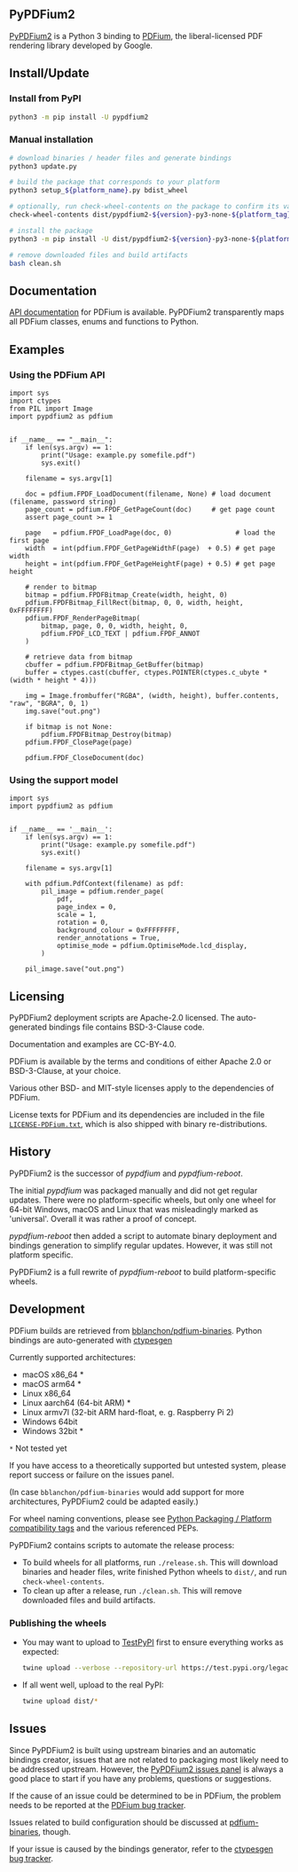 <!-- SPDX-FileCopyrightText: 2021 geisserml <geisserml@gmail.com> -->
<!-- SPDX-License-Identifier: CC-BY-4.0 -->

## PyPDFium2

[PyPDFium2](https://github.com/pypdfium2-team/pypdfium2) is a Python 3 binding to
[PDFium](https://pdfium.googlesource.com/pdfium/+/refs/heads/main), the liberal-licensed
PDF rendering library developed by Google.

## Install/Update

### Install from PyPI

```bash
python3 -m pip install -U pypdfium2
```

### Manual installation

```bash
# download binaries / header files and generate bindings
python3 update.py

# build the package that corresponds to your platform
python3 setup_${platform_name}.py bdist_wheel

# optionally, run check-wheel-contents on the package to confirm its validity
check-wheel-contents dist/pypdfium2-${version}-py3-none-${platform_tag}.whl

# install the package
python3 -m pip install -U dist/pypdfium2-${version}-py3-none-${platform_tag}.whl

# remove downloaded files and build artifacts
bash clean.sh
```


## Documentation

[API documentation](https://developers.foxit.com/resources/pdf-sdk/c_api_reference_pdfium/group___f_p_d_f_i_u_m.html)
for PDFium is available.
PyPDFium2 transparently maps all PDFium classes, enums and functions to Python.


## Examples

### Using the PDFium API

```python3
import sys
import ctypes
from PIL import Image
import pypdfium2 as pdfium


if __name__ == "__main__":
    if len(sys.argv) == 1:
        print("Usage: example.py somefile.pdf")
        sys.exit()
    
    filename = sys.argv[1]
    
    doc = pdfium.FPDF_LoadDocument(filename, None) # load document (filename, password string)
    page_count = pdfium.FPDF_GetPageCount(doc)     # get page count
    assert page_count >= 1

    page   = pdfium.FPDF_LoadPage(doc, 0)                # load the first page
    width  = int(pdfium.FPDF_GetPageWidthF(page)  + 0.5) # get page width
    height = int(pdfium.FPDF_GetPageHeightF(page) + 0.5) # get page height
    
    # render to bitmap
    bitmap = pdfium.FPDFBitmap_Create(width, height, 0)
    pdfium.FPDFBitmap_FillRect(bitmap, 0, 0, width, height, 0xFFFFFFFF)
    pdfium.FPDF_RenderPageBitmap(
        bitmap, page, 0, 0, width, height, 0, 
        pdfium.FPDF_LCD_TEXT | pdfium.FPDF_ANNOT
    )
    
    # retrieve data from bitmap
    cbuffer = pdfium.FPDFBitmap_GetBuffer(bitmap)
    buffer = ctypes.cast(cbuffer, ctypes.POINTER(ctypes.c_ubyte * (width * height * 4)))

    img = Image.frombuffer("RGBA", (width, height), buffer.contents, "raw", "BGRA", 0, 1)
    img.save("out.png")
    
    if bitmap is not None:
        pdfium.FPDFBitmap_Destroy(bitmap)
    pdfium.FPDF_ClosePage(page)
    
    pdfium.FPDF_CloseDocument(doc)
```

### Using the support model

```python3
import sys
import pypdfium2 as pdfium


if __name__ == '__main__':
    if len(sys.argv) == 1:
        print("Usage: example.py somefile.pdf")
        sys.exit()
    
    filename = sys.argv[1]
    
    with pdfium.PdfContext(filename) as pdf:
        pil_image = pdfium.render_page(
            pdf,
            page_index = 0,
            scale = 1,
            rotation = 0,
            background_colour = 0xFFFFFFFF,
            render_annotations = True,
            optimise_mode = pdfium.OptimiseMode.lcd_display,
        )
    
    pil_image.save("out.png")
```


## Licensing

PyPDFium2 deployment scripts are Apache-2.0 licensed.
The auto-generated bindings file contains BSD-3-Clause code.

Documentation and examples are CC-BY-4.0.

PDFium is available by the terms and conditions of either Apache 2.0 or BSD-3-Clause, at your choice.

Various other BSD- and MIT-style licenses apply to the dependencies of PDFium.

License texts for PDFium and its dependencies are included in the file
[`LICENSE-PDFium.txt`](LICENSE-PDFium.txt), which is also shipped with binary re-distributions.


## History

PyPDFium2 is the successor of *pypdfium* and *pypdfium-reboot*.

The initial *pypdfium* was packaged manually and did not get regular updates.
There were no platform-specific wheels, but only one wheel for 64-bit Windows, macOS and
Linux that was misleadingly marked as 'universal'. Overall it was rather a proof of concept.

*pypdfium-reboot* then added a script to automate binary deployment and bindings generation
to simplify regular updates. However, it was still not platform specific.

PyPDFium2 is a full rewrite of *pypdfium-reboot* to build platform-specific wheels.


## Development

PDFium builds are retrieved from [bblanchon/pdfium-binaries](https://github.com/bblanchon/pdfium-binaries).
Python bindings are auto-generated with [ctypesgen](https://github.com/ctypesgen/ctypesgen)

Currently supported architectures:

* macOS x86_64 *
* macOS arm64 *
* Linux x86_64
* Linux aarch64 (64-bit ARM) *
* Linux armv7l (32-bit ARM hard-float, e. g. Raspberry Pi 2)
* Windows 64bit
* Windows 32bit *

`*` Not tested yet

If you have access to a theoretically supported but untested system, please report
success or failure on the issues panel.

(In case `bblanchon/pdfium-binaries` would add support for more architectures, PyPDFium2
could be adapted easily.)

For wheel naming conventions, please see
[Python Packaging / Platform compatibility tags](https://packaging.python.org/specifications/platform-compatibility-tags/)
and the various referenced PEPs.

PyPDFium2 contains scripts to automate the release process:

* To build wheels for all platforms, run `./release.sh`. This will download binaries
  and header files, write finished Python wheels to `dist/`, and run `check-wheel-contents`.
* To clean up after a release, run `./clean.sh`. This will remove downloaded files and
  build artifacts.

### Publishing the wheels

* You may want to upload to [TestPyPI](https://test.pypi.org/legacy/) first to ensure
  everything works as expected:
  ```bash
  twine upload --verbose --repository-url https://test.pypi.org/legacy/ dist/*
  ```
* If all went well, upload to the real PyPI:
  ```bash
  twine upload dist/*
  ```


## Issues

Since PyPDFium2 is built using upstream binaries and an automatic bindings creator,
issues that are not related to packaging most likely need to be addressed upstream.
However, the [PyPDFium2 issues panel](https://github.com/pypdfium2-team/pypdfium2/issues)
is always a good place to start if you have any problems, questions or suggestions.

If the cause of an issue could be determined to be in PDFium, the problem needs to be
reported at the [PDFium bug tracker](https://bugs.chromium.org/p/pdfium/issues/list).

Issues related to build configuration should be discussed at
[pdfium-binaries](https://github.com/bblanchon/pdfium-binaries/issues), though.

If your issue is caused by the bindings generator, refer to the
[ctypesgen bug tracker](https://github.com/ctypesgen/ctypesgen/issues).
